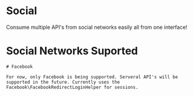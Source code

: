  Social
========

Consume multiple API's from social networks easily all from one interface!

  Social Networks Suported
============================

	# Facebook

	For now, only Facebook is being supported. Serveral API's will be supported in the future. Currently uses the Facebook\FacebookRedirectLoginHelper for sessions. 


		
